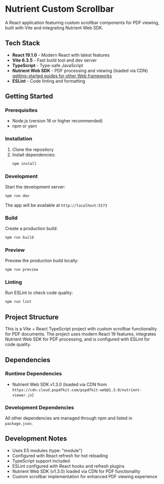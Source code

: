 # Nutrient Custom Scrollbar

A React application featuring custom scrollbar components for PDF viewing, built with Vite and integrating Nutrient Web SDK.

## Tech Stack

- **React 19.1.0** - Modern React with latest features
- **Vite 6.3.5** - Fast build tool and dev server
- **TypeScript** - Type-safe JavaScript
- **Nutrient Web SDK** - PDF processing and viewing (loaded via CDN) [getting-started guides for other Web frameworks](https://www.nutrient.io/sdk/web/getting-started/)
- **ESLint** - Code linting and formatting

## Getting Started

### Prerequisites

- Node.js (version 16 or higher recommended)
- npm or yarn

### Installation

1. Clone the repository
2. Install dependencies:
   ```bash
   npm install
   ```

### Development

Start the development server:
```bash
npm run dev
```

The app will be available at `http://localhost:5173`

### Build

Create a production build:
```bash
npm run build
```

### Preview

Preview the production build locally:
```bash
npm run preview
```

### Linting

Run ESLint to check code quality:
```bash
npm run lint
```

## Project Structure

This is a Vite + React TypeScript project with custom scrollbar functionality for PDF documents. The project uses modern React 19 features, integrates Nutrient Web SDK for PDF processing, and is configured with ESLint for code quality.

## Dependencies

### Runtime Dependencies
- Nutrient Web SDK v1.3.0 (loaded via CDN from `https://cdn.cloud.pspdfkit.com/pspdfkit-web@1.3.0/nutrient-viewer.js`)

### Development Dependencies
All other dependencies are managed through npm and listed in `package.json`.

## Development Notes

- Uses ES modules (type: "module")
- Configured with React refresh for hot reloading
- TypeScript support included
- ESLint configured with React hooks and refresh plugins
- Nutrient Web SDK (v1.3.0) loaded via CDN for PDF functionality
- Custom scrollbar implementation for enhanced PDF viewing experience
